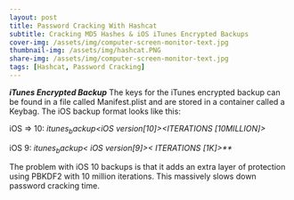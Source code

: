 ```yaml
---
layout: post
title: Password Cracking With Hashcat
subtitle: Cracking MD5 Hashes & iOS iTunes Encrypted Backups
cover-img: /assets/img/computer-screen-monitor-text.jpg
thumbnail-img: /assets/img/hashcat.PNG
share-img: /assets/img/computer-screen-monitor-text.jpg
tags: [Hashcat, Password Cracking]
---
```




***iTunes Encrypted Backup***
The keys for the iTunes encrypted backup can be found in a file called Manifest.plist and are stored in a container called a Keybag. The iOS backup format looks like this:

iOS => 10:
_$itunes_backup$*<iOS version[10]>*<WPKY>*<ITERATIONS [10MILLION]>*<SALT>*<DPIC>*<DPSL>_
  
iOS 9:
_$itunes_backup$*< iOS version[9]>*<WPKY>*< ITERATIONS [1K]>*<SALT>**_
  
The problem with iOS 10 backups is that it adds an extra layer of protection using PBKDF2 with 10 million iterations. This massively slows down password cracking time. 
